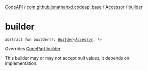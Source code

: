 [CodeAPI](../../index.md) / [com.github.jonathanxd.codeapi.base](../index.md) / [Accessor](index.md) / [builder](.)

# builder

`abstract fun builder(): `[`Builder`](-builder/index.md)`<`[`Accessor`](index.md)`, *>`

Overrides [CodePart.builder](../../com.github.jonathanxd.codeapi/-code-part/builder.md)

This builder may or may not accept null values, it depends on implementation.


